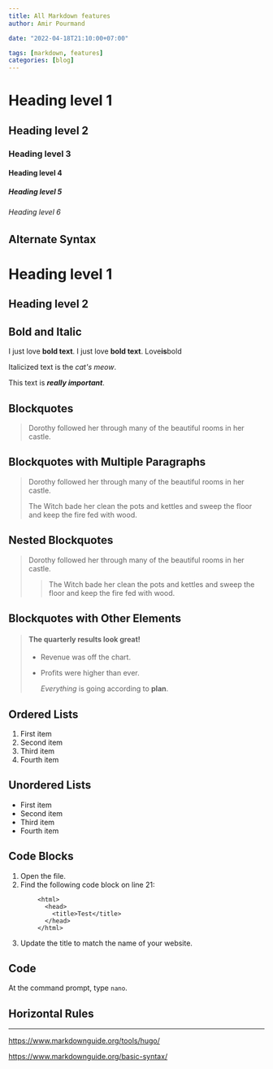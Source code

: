 ```yaml
---
title: All Markdown features
author: Amir Pourmand

date: "2022-04-18T21:10:00+07:00"

tags: [markdown, features]
categories: [blog]
---
```


# Heading level 1

## Heading level 2

### Heading level 3

#### Heading level 4

##### Heading level 5

###### Heading level 6

## Alternate Syntax

# Heading level 1

## Heading level 2

## Bold and Italic

I just love **bold text**.
I just love **bold text**.
Love**is**bold

Italicized text is the _cat's meow_.

This text is **_really important_**.

## Blockquotes

> Dorothy followed her through many of the beautiful rooms in her castle.

## Blockquotes with Multiple Paragraphs

> Dorothy followed her through many of the beautiful rooms in her castle.
>
> The Witch bade her clean the pots and kettles and sweep the floor and keep the fire fed with wood.

## Nested Blockquotes

> Dorothy followed her through many of the beautiful rooms in her castle.
>
> > The Witch bade her clean the pots and kettles and sweep the floor and keep the fire fed with wood.

## Blockquotes with Other Elements

> #### The quarterly results look great!
>
> - Revenue was off the chart.
> - Profits were higher than ever.
>
>   _Everything_ is going according to **plan**.

## Ordered Lists

1. First item
2. Second item
3. Third item
4. Fourth item

## Unordered Lists

- First item
- Second item
- Third item
- Fourth item

## Code Blocks

1. Open the file.
2. Find the following code block on line 21:

```
        <html>
          <head>
            <title>Test</title>
          </head>
        </html>
```

3. Update the title to match the name of your website.

## Code

At the command prompt, type `nano`.

## Horizontal Rules

---

https://www.markdownguide.org/tools/hugo/

https://www.markdownguide.org/basic-syntax/
